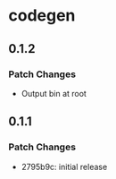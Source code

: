 # codegen

## 0.1.2

### Patch Changes

- Output bin at root

## 0.1.1

### Patch Changes

- 2795b9c: initial release
